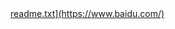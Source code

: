   <div role="rowheader" class="flex-auto min-width-0 col-md-2 mr-3">
            <span class="css-truncate css-truncate-target d-block width-fit"><a href="https://www.baidu.com/">readme.txt](https://www.baidu.com/)</a></span>
          </div>
